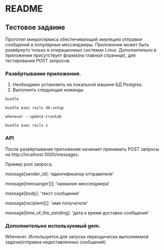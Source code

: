 # README

## Тестовое задание

Прототип микросервиса обеспечивающий эмуляцию отправки сообщений в популярные мессенджеры.
Приложение может быть развёрнуто только в операционных системах Linux.
Дополнительно в приложении присутствует форма(на главной странице), для тестирования POST запросов.


### Развёртывание приложения.
1. Необходимо установить на локальной машине БД Postgres.
2. Выполнить следующие команды

``` bundle ```

``` bundle exec rails db:setup ```

``` whenever --update-crontab ```

``` bundle exec rails s ```

### API
После развёртывания приложение начинает принимать POST запросы на http://localhost:3000/messages.

Пример post запроса.

message[sender_id]: 'идентификатор отправителя'

message[messanger][]: 'название мессенджера'

message[body]: 'текст сообщения'

message[recipient][]: 'имя получателя'

message[time_of_the_sending]: 'дата и время доставки сообщения'

### Дополнительно используемый gem.
Whenever. Используется для запуска переодически выполняемой задачи(отправка недоставленных сообщений)
